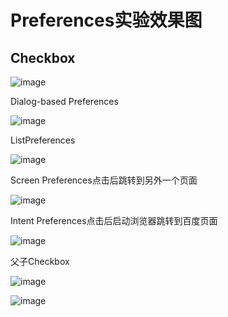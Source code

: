 # Preferences实验效果图

## Checkbox

![image](https://github.com/Charleeee/Preferences/blob/master//image/a.png)

Dialog-based Preferences

![image](https://github.com/Charleeee/Preferences/blob/master/image/b.png)

ListPreferences

![image](https://github.com/Charleeee/Preferences/blob/master/image/c.png)

Screen Preferences点击后跳转到另外一个页面

![image](https://github.com/Charleeee/Preferences/blob/master/image/e.png)

Intent Preferences点击后启动浏览器跳转到百度页面

![image](https://github.com/Charleeee/Preferences/blob/master/image/d.png)

父子Checkbox

![image](https://github.com/Charleeee/Preferences/blob/master/image/f.png)

![image](https://github.com/Charleeee/Preferences/blob/master/image/g.png)
